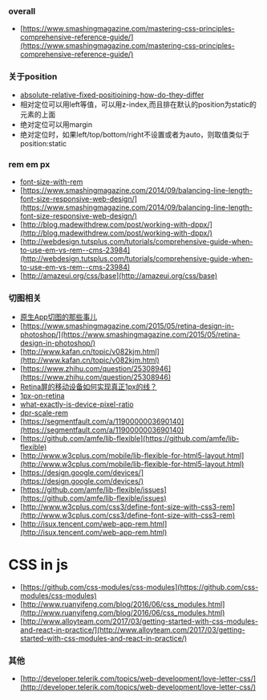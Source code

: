 ### overall
- [https://www.smashingmagazine.com/mastering-css-principles-comprehensive-reference-guide/](https://www.smashingmagazine.com/mastering-css-principles-comprehensive-reference-guide/)

### 关于position
- [absolute-relative-fixed-positioining-how-do-they-differ](https://css-tricks.com/absolute-relative-fixed-positioining-how-do-they-differ/)
 - 相对定位可以用left等值，可以用z-index,而且排在默认的position为static的元素的上面
 - 绝对定位可以用margin
 - 绝对定位时，如果left/top/bottom/right不设置或者为auto，则取值类似于position:static

 ### rem em px
 - [font-size-with-rem](http://snook.ca/archives/html_and_css/font-size-with-rem)
 - [https://www.smashingmagazine.com/2014/09/balancing-line-length-font-size-responsive-web-design/](https://www.smashingmagazine.com/2014/09/balancing-line-length-font-size-responsive-web-design/)
 - [http://blog.madewithdrew.com/post/working-with-dppx/](http://blog.madewithdrew.com/post/working-with-dppx/)
 - [http://webdesign.tutsplus.com/tutorials/comprehensive-guide-when-to-use-em-vs-rem--cms-23984](http://webdesign.tutsplus.com/tutorials/comprehensive-guide-when-to-use-em-vs-rem--cms-23984)
 - [http://amazeui.org/css/base](http://amazeui.org/css/base)
 ### 切图相关
 - [原生App切图的那些事儿](http://tgideas.qq.com/webplat/info/news_version3/804/808/811/m579/201411/290082.shtml)
 - [https://www.smashingmagazine.com/2015/05/retina-design-in-photoshop/](https://www.smashingmagazine.com/2015/05/retina-design-in-photoshop/)
 - [http://www.kafan.cn/topic/v082kjm.html](http://www.kafan.cn/topic/v082kjm.html)
 - [https://www.zhihu.com/question/25308946](https://www.zhihu.com/question/25308946)
 - [Retina屏的移动设备如何实现真正1px的线？](http://jinlong.github.io/2015/05/24/css-retina-hairlines/)
 - [1px-on-retina](http://efe.baidu.com/blog/1px-on-retina/)
 - [what-exactly-is-device-pixel-ratio](http://stackoverflow.com/questions/8785643/what-exactly-is-device-pixel-ratio)
 - [dpr-scale-rem](http://yanni4night.com/2015/12/30/dpr-scale-rem/)
 - [https://segmentfault.com/a/1190000003690140](https://segmentfault.com/a/1190000003690140)
 - [https://github.com/amfe/lib-flexible](https://github.com/amfe/lib-flexible)
 - [http://www.w3cplus.com/mobile/lib-flexible-for-html5-layout.html](http://www.w3cplus.com/mobile/lib-flexible-for-html5-layout.html)
 - [https://design.google.com/devices/](https://design.google.com/devices/)
 - [https://github.com/amfe/lib-flexible/issues](https://github.com/amfe/lib-flexible/issues)
 - [http://www.w3cplus.com/css3/define-font-size-with-css3-rem](http://www.w3cplus.com/css3/define-font-size-with-css3-rem)
 - [http://isux.tencent.com/web-app-rem.html](http://isux.tencent.com/web-app-rem.html)

# CSS in js
- [https://github.com/css-modules/css-modules](https://github.com/css-modules/css-modules)
- [http://www.ruanyifeng.com/blog/2016/06/css_modules.html](http://www.ruanyifeng.com/blog/2016/06/css_modules.html)
- [http://www.alloyteam.com/2017/03/getting-started-with-css-modules-and-react-in-practice/](http://www.alloyteam.com/2017/03/getting-started-with-css-modules-and-react-in-practice/)

### 其他
- [http://developer.telerik.com/topics/web-development/love-letter-css/](http://developer.telerik.com/topics/web-development/love-letter-css/)
